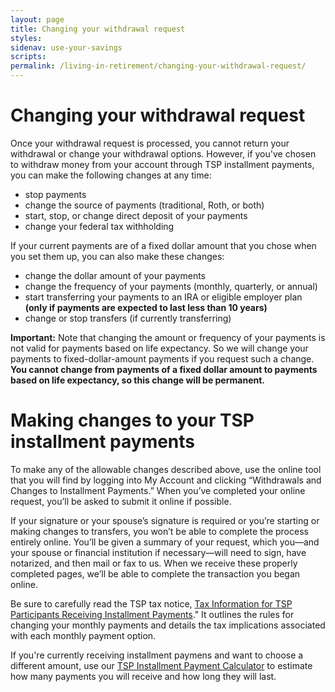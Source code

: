 ```yaml
---
layout: page
title: Changing your withdrawal request
styles:
sidenav: use-your-savings
scripts:
permalink: /living-in-retirement/changing-your-withdrawal-request/
---
```


# Changing your withdrawal request

Once your withdrawal request is processed, you cannot return your withdrawal or change your withdrawal options. However, if you've chosen to withdraw money from your account through TSP installment payments, you can make the following changes at any time:
+ stop payments
+ change the source of payments (traditional, Roth, or both)
+ start, stop, or change direct deposit of your payments
+ change your federal tax withholding
 
If your current payments are of a fixed dollar amount that you chose when you set them up, you can also make these changes:
 
+ change the dollar amount of your payments
+ change the frequency of your payments (monthly, quarterly, or annual)
+ start transferring your payments to an IRA or eligible employer plan **(only if payments are expected to last less than 10 years)**
+ change or stop transfers (if currently transferring)
 
**Important:** Note that changing the amount or frequency of your payments is not valid for payments based on life expectancy. So we will change your payments to fixed-dollar-amount payments if you request such a change. **You cannot change from payments of a fixed dollar amount to payments based on life expectancy, so this change will be permanent.**


# Making changes to your TSP installment payments

To make any of the allowable changes described above, use the online tool that you will find by logging into My Account and clicking “Withdrawals and Changes to Installment Payments.” When you’ve completed your online request, you’ll be asked to submit it online if possible. 

If your signature or your spouse’s signature is required or you’re starting or making changes to transfers, you won’t be able to complete the process entirely online. You’ll be given a summary of your request, which you—and your spouse or financial institution if necessary—will need to sign, have notarized, and then mail or fax to us. When we receive these properly completed pages, we’ll be able to complete the transaction you began online.

Be sure to carefully read the TSP tax notice, [Tax Information for TSP Participants Receiving Installment Payments](https://www.tsp.gov/PDF/formspubs/tsp-780.pdf)." It outlines the rules for changing your monthly payments and details the tax implications associated with each monthly payment option. 

If you're currently receiving installment paymens and want to choose a different amount, use our [TSP Installment Payment Calculator](https://www.tsp.gov/PlanningTools/Calculators/installmentPayCalc.html) to estimate how many payments you will receive and how long they will last. 

